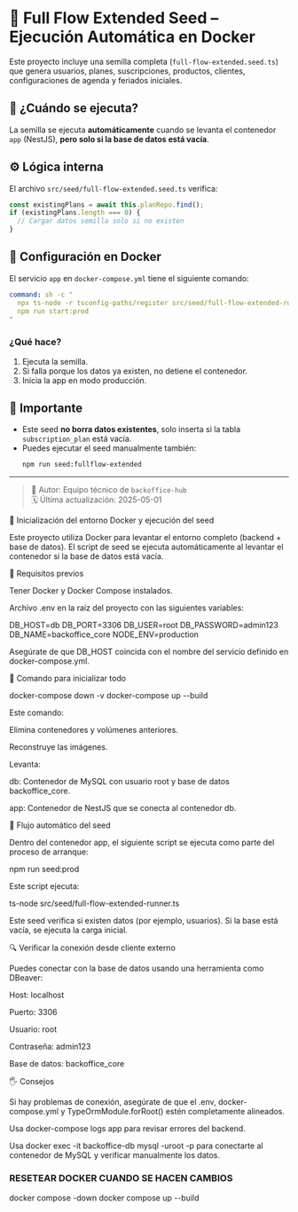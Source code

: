 
# 🌱 Full Flow Extended Seed – Ejecución Automática en Docker

Este proyecto incluye una semilla completa (`full-flow-extended.seed.ts`) que genera usuarios, planes, suscripciones, productos, clientes, configuraciones de agenda y feriados iniciales.

## 🧠 ¿Cuándo se ejecuta?

La semilla se ejecuta **automáticamente** cuando se levanta el contenedor `app` (NestJS), **pero solo si la base de datos está vacía**.

## ⚙️ Lógica interna

El archivo `src/seed/full-flow-extended.seed.ts` verifica:

```ts
const existingPlans = await this.planRepo.find();
if (existingPlans.length === 0) {
  // Cargar datos semilla solo si no existen
}
```

## 🚀 Configuración en Docker

El servicio `app` en `docker-compose.yml` tiene el siguiente comando:

```yaml
command: sh -c "
  npx ts-node -r tsconfig-paths/register src/seed/full-flow-extended-runner.ts || echo '✔️ Seed opcional omitido';
  npm run start:prod
"
```

### ¿Qué hace?

1. Ejecuta la semilla.
2. Si falla porque los datos ya existen, no detiene el contenedor.
3. Inicia la app en modo producción.

## 📌 Importante

- Este seed **no borra datos existentes**, solo inserta si la tabla `subscription_plan` está vacía.
- Puedes ejecutar el seed manualmente también:
  ```bash
  npm run seed:fullflow-extended
  ```

---

> 📝 Autor: Equipo técnico de `backoffice-hub`  
> 🗓️ Última actualización: 2025-05-01



🔪 Inicialización del entorno Docker y ejecución del seed

Este proyecto utiliza Docker para levantar el entorno completo (backend + base de datos). El script de seed se ejecuta automáticamente al levantar el contenedor si la base de datos está vacía.

📁 Requisitos previos

Tener Docker y Docker Compose instalados.

Archivo .env en la raíz del proyecto con las siguientes variables:

DB_HOST=db
DB_PORT=3306
DB_USER=root
DB_PASSWORD=admin123
DB_NAME=backoffice_core
NODE_ENV=production

Asegúrate de que DB_HOST coincida con el nombre del servicio definido en docker-compose.yml.

🚀 Comando para inicializar todo

docker-compose down -v
docker-compose up --build

Este comando:

Elimina contenedores y volúmenes anteriores.

Reconstruye las imágenes.

Levanta:

db: Contenedor de MySQL con usuario root y base de datos backoffice_core.

app: Contenedor de NestJS que se conecta al contenedor db.

🔀 Flujo automático del seed

Dentro del contenedor app, el siguiente script se ejecuta como parte del proceso de arranque:

npm run seed:prod

Este script ejecuta:

ts-node src/seed/full-flow-extended-runner.ts

Este seed verifica si existen datos (por ejemplo, usuarios). Si la base está vacía, se ejecuta la carga inicial.

🔍 Verificar la conexión desde cliente externo

Puedes conectar con la base de datos usando una herramienta como DBeaver:

Host: localhost

Puerto: 3306

Usuario: root

Contraseña: admin123

Base de datos: backoffice_core

🖐 Consejos

Si hay problemas de conexión, asegúrate de que el .env, docker-compose.yml y TypeOrmModule.forRoot() estén completamente alineados.

Usa docker-compose logs app para revisar errores del backend.

Usa docker exec -it backoffice-db mysql -uroot -p para conectarte al contenedor de MySQL y verificar manualmente los datos.

### RESETEAR DOCKER CUANDO SE HACEN CAMBIOS

docker compose -down
docker compose up --build